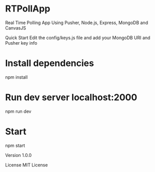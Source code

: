 # RTPollApp
Real Time Polling App
Using Pusher, Node.js, Express, MongoDB and CanvasJS

Quick Start
Edit the config/keys.js file and add your MongoDB URI and Pusher key info

# Install dependencies
npm install

# Run dev server localhost:2000
npm run dev

# Start
npm start

Version
1.0.0

License
MIT License
